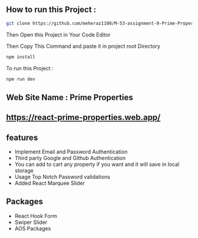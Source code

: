 ## How to run this Project : 
```bash
git clone https://github.com/meheraz1100/M-53-assignment-9-Prime-Properties.git
```
Then Open this Project in Your Code Editor

Then Copy This Command and paste it in project root Directory
```bash
npm install
```
To run this Project : 
```bash
npm run dev
```


## Web Site Name : Prime Properties
## https://react-prime-properties.web.app/

## features
* Implement Email and Password Authentication
* Third party Google and Github Authentication 
* You can add to cart any property if you want and it will save in local storage
* Usage Top Notch Password validations
* Added React Marquee Slider

## Packages
* React Hook Form
* Swiper Slider
* AOS Packages